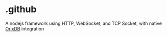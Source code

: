 # .github
A nodejs framework using HTTP, WebSocket, and TCP Socket, with native [OrixDB](https://github.com/orixdb) integration
